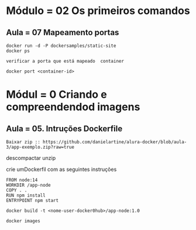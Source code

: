 # Módulo = 02 Os primeiros comandos
## Aula = 07 Mapeamento portas
```
docker run -d -P dockersamples/static-site
docker ps 

verificar a porta que está mapeado  container 

docker port <container-id>

```

# Módul = 0 Criando e compreendendod imagens
## Aula = 05. Intruções Dockerfile

```
Baixar zip :: https://github.com/danielartine/alura-docker/blob/aula-3/app-exemplo.zip?raw=true
```

descompactar unzip <nomeArquivo>


crie umDockerfil com as seguintes instruções

```
FROM node:14
WORKDIR /app-node
COPY . .
RUN npm install
ENTRYPOINT npm start
```

`docker build -t <nome-user-docker0hub>/app-node:1.0`

`docker images`